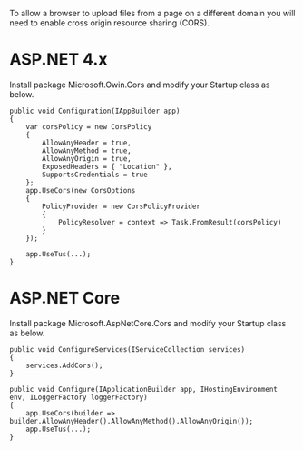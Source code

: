 To allow a browser to upload files from a page on a different domain you will need to enable cross origin resource sharing (CORS).

# ASP.NET 4.x

Install package Microsoft.Owin.Cors and modify your Startup class as below.

```
public void Configuration(IAppBuilder app)
{
	var corsPolicy = new CorsPolicy
	{
		AllowAnyHeader = true,
		AllowAnyMethod = true,
		AllowAnyOrigin = true,
		ExposedHeaders = { "Location" },
		SupportsCredentials = true
	};
	app.UseCors(new CorsOptions
	{
		PolicyProvider = new CorsPolicyProvider
		{
			PolicyResolver = context => Task.FromResult(corsPolicy)
		}
	});

	app.UseTus(...);
}
```

# ASP.NET Core

Install package Microsoft.AspNetCore.Cors and modify your Startup class as below.

```
public void ConfigureServices(IServiceCollection services)
{
	services.AddCors();
}

public void Configure(IApplicationBuilder app, IHostingEnvironment env, ILoggerFactory loggerFactory)
{
	app.UseCors(builder => builder.AllowAnyHeader().AllowAnyMethod().AllowAnyOrigin());
	app.UseTus(...);
}

```
